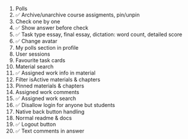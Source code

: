 1. Polls
2. ✅ Archive/unarchive course assigments, pin/unpin
3. Check one by one
4. ✅ Show answer before check
5. ✅ Task type essay, final essay, dictation: word count, detailed score
6. ✅ Change avatar
7. My polls section in profile
8. User sessions
9. Favourite task cards
10. Material search
11. ✅ Assigned work info in material
12. Filter isActive materials & chapters
13. Pinned materials & chapters
14. Assigned work comments
15. ✅ Assigned work search
16. ✅ Disallow login for anyone but students
17. Native back button handling
18. Normal readme & docs
19. ✅ Logout button
20. ✅ Text comments in answer
